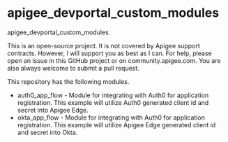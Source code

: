 # apigee_devportal_custom_modules

apigee_devportal_custom_modules

This is an open-source project. It is not covered by Apigee support contracts. However, I will support you as best as I can. For help, please open an issue in this GitHub project or on community.apigee.com. You are also always welcome to submit a pull request.

This repository has the following modules.

* auth0_app_flow - Module for integrating with Auth0 for application registration. This example will utilize Auth0 generated client id and secret into Apigee Edge.
* okta_app_flow - Module for integrating with Auth0 for application registration. This example will utilize Apigee Edge generated client id and secret into Okta.
